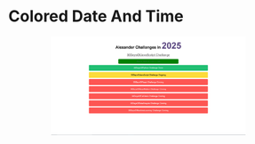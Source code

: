 # Colored Date And Time

<p align="center">
    <img src="./images/Screenshot (54).png" width="350" title="hover text">
  </p>